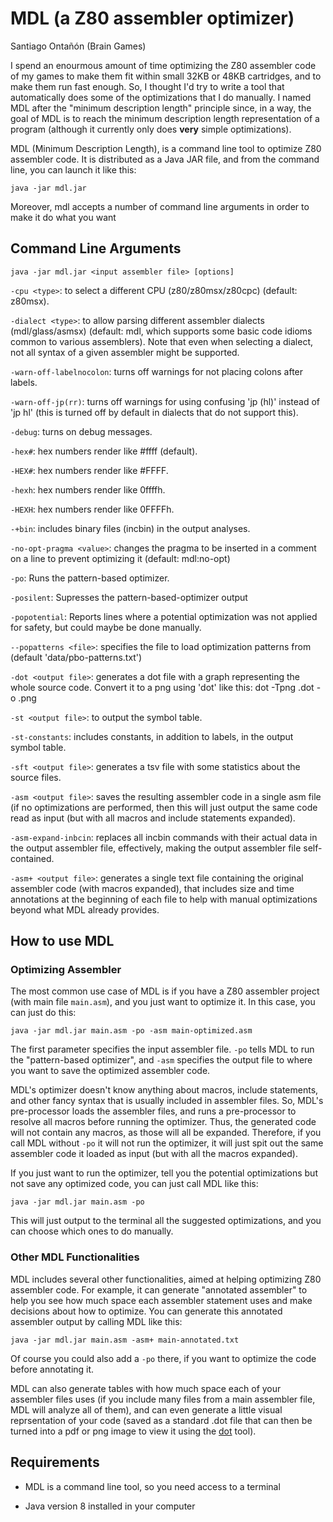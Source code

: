 # MDL (a Z80 assembler optimizer)
Santiago Ontañón (Brain Games)

I spend an enourmous amount of time optimizing the Z80 assembler code of my games to make them fit within small 32KB or 48KB cartridges, and to make them run fast enough. So, I thought I'd try to write a tool that automatically does some of the optimizations that I do manually. I named MDL after the "minimum description length" principle since, in a way, the goal of MDL is to reach the minimum description length representation of a program (although it currently only does **very** simple optimizations).

MDL (Minimum Description Length), is a command line tool to optimize Z80 assembler code. It is distributed as a Java JAR file, and from the command line, you can launch it like this:

```
java -jar mdl.jar
```

Moreover, mdl accepts a number of command line arguments in order to make it do what you want

## Command Line Arguments

```java -jar mdl.jar <input assembler file> [options]```

  ```-cpu <type>```: to select a different CPU (z80/z80msx/z80cpc) (default: z80msx).
  
  ```-dialect <type>```: to allow parsing different assembler dialects (mdl/glass/asmsx) (default: mdl, which supports some basic code idioms common to various assemblers).
                   Note that even when selecting a dialect, not all syntax of a given assembler might be supported.
  
  ```-warn-off-labelnocolon```: turns off warnings for not placing colons after labels.
  
  ```-warn-off-jp(rr)```: turns off warnings for using confusing 'jp (hl)' instead of 'jp hl' (this is turned off by default in dialects that do not support this).
  
  ```-debug```: turns on debug messages.
  
  ```-hex#```: hex numbers render like #ffff (default).
  
  ```-HEX#```: hex numbers render like  #FFFF.
  
  ```-hexh```: hex numbers render like  0ffffh.
  
  ```-HEXH```: hex numbers render like  0FFFFh.
  
  ```-+bin```: includes binary files (incbin) in the output analyses.
  
  ```-no-opt-pragma <value>```: changes the pragma to be inserted in a comment on a line to prevent optimizing it (default: mdl:no-opt)

  ```-po```: Runs the pattern-based optimizer.
  
  ```-posilent```: Supresses the pattern-based-optimizer output
  
  ```-popotential```: Reports lines where a potential optimization was not applied for safety, but could maybe be done manually.  
  
  ```--popatterns <file>```: specifies the file to load optimization patterns from (default 'data/pbo-patterns.txt')
  
  ```-dot <output file>```: generates a dot file with a graph representing the whole source code. Convert it to a png using 'dot' like this: dot -Tpng <output file>.dot -o <output file>.png
  
  ```-st <output file>```: to output the symbol table.
  
  ```-st-constants```: includes constants, in addition to labels, in the output symbol table.
  
  ```-sft <output file>```: generates a tsv file with some statistics about the source files.
  
  ```-asm <output file>```: saves the resulting assembler code in a single asm file (if no optimizations are performed, then this will just output the same code read as input (but with all macros and include statements expanded).
  
  ```-asm-expand-inbcin```: replaces all incbin commands with their actual data in the output assembler file, effectively, making the output assembler file self-contained.
  
  ```-asm+ <output file>```: generates a single text file containing the original assembler code (with macros expanded), that includes size and time annotations at the beginning of each file to help with manual optimizations beyond what MDL already provides.

## How to use MDL

### Optimizing Assembler

The most common use case of MDL is if you have a Z80 assembler project (with main file ```main.asm```), and you just want to optimize it. In this case, you can just do this:

```
java -jar mdl.jar main.asm -po -asm main-optimized.asm
```

The first parameter specifies the input assembler file. ```-po``` tells MDL to run the "pattern-based optimizer", and ```-asm``` specifies the output file to where you want to save the optimized assembler code. 

MDL's optimizer doesn't know anything about macros, include statements, and other fancy syntax that is usually included in assembler files. So, MDL's pre-processor loads the assembler files, and runs a pre-processor to resolve all macros before running the optimizer. Thus, the generated code will not contain any macros, as those will all be expanded. Therefore, if you call MDL without ```-po``` it will not run the optimizer, it will just spit out the same assembler code it loaded as input (but with all the macros expanded).

If you just want to run the optimizer, tell you the potential optimizations but not save any optimized code, you can just call MDL like this:

```
java -jar mdl.jar main.asm -po
```

This will just output to the terminal all the suggested optimizations, and you can choose which ones to do manually.


### Other MDL Functionalities

MDL includes several other functionalities, aimed at helping optimizing Z80 assembler code. For example, it can generate "annotated assembler" to help you see how much space each assembler statement uses and make decisions about how to optimize. You can generate this annotated assembler output by calling MDL like this:

```
java -jar mdl.jar main.asm -asm+ main-annotated.txt
```

Of course you could also add a ```-po``` there, if you want to optimize the code before annotating it.

MDL can also generate tables with how much space each of your assembler files uses (if you include many files from a main assembler file, MDL will analyze all of them), and can even generate a little visual reprsentation of your code (saved as a standard .dot file that can then be turned into a pdf or png image to view it using the [dot](https://graphviz.org) tool).


## Requirements

- MDL is a command line tool, so you need access to a terminal

- Java version 8 installed in your computer
